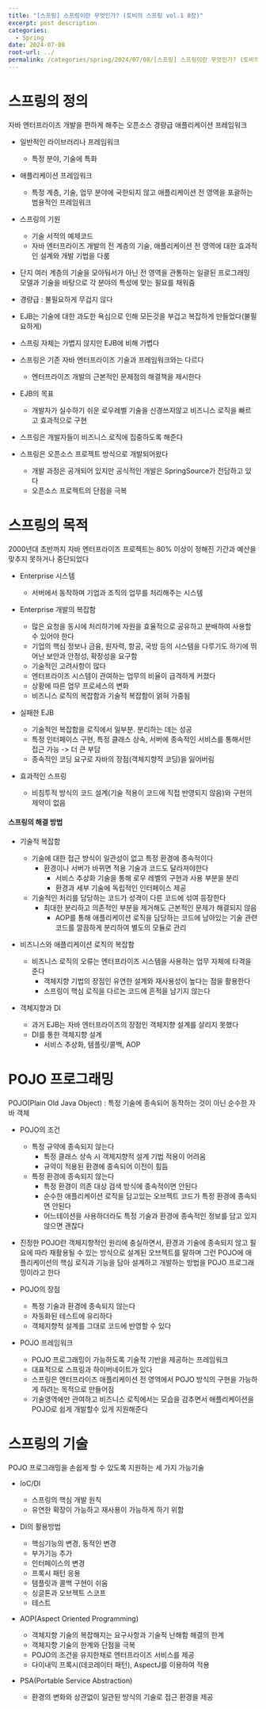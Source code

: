 ```yaml
---
title: "[스프링] 스프링이란 무엇인가? (토비의 스프링 vol.1 8장)"
excerpt: post description
categories:
  - Spring
date: 2024-07-08
root-url: ../
permalink: /categories/spring/2024/07/08/[스프링] 스프링이란 무엇인가? (토비의 스프링 vol.1 8장)
---
```

# 스프링의 정의
자바 엔터프라이즈 개발을 편하게 해주는 오픈소스 경량급 애플리케이션 프레임워크

- 일반적인 라이브러리나 프레임워크
	- 특정 분야, 기술에 특화
- 애플리케이션 프레임워크
	- 특정 계층, 기술, 업무 분야에 국한되지 않고 애플리케이션 전 영역을 포괄하는 범용적인 프레임워크
- 스프링의 기원 
	- 기술 서적의 예제코드
	- 자바 엔터프라이즈 개발의 전 계층의 기술, 애플리케이션 전 영역에 대한 효과적인 설계와 개발 기법을 다룸
- 단지 여러 계층의 기술을 모아둬서가 아닌 전 영역을 관통하는 일괄된 프로그래밍 모델과 기술을 바탕으로 각 분야의 특성에 맞는 필요를 채워줌


- 경량급 : 불필요하게 무겁지 않다
- EJB는 기술에 대한 과도한 욕심으로 인해 모든것을 부겁고 복잡하게 만들었다(불필요하게)
- 스프링 자체는 가볍지 않지만 EJB에 비해 가볍다

- 스프링은 기존 자바 엔터프라이즈 기술과 프레임워크와는 다르다
	- 엔터프라이즈 개발의 근본적인 문제점의 해결책을 제시한다
- EJB의 목표 
	- 개발자가 실수하기 쉬운 로우레벨 기술을 신경쓰지않고 비즈니스 로직을 빠르고 효과적으로 구현
- 스프링은 개발자들이 비즈니스 로직에 집중하도록 해준다


- 스프링은 오픈소스 프로젝트 방식으로 개발되어왔다
	- 개발 과정은 공개되어 있지만 공식적인 개발은 SpringSource가 전담하고 있다
	- 오픈소스 프로젝트의 단점을 극복


# 스프링의 목적
2000년대 초반까지 자바 엔터프라이즈 프로젝트는 80% 이상이 정해진 기간과 예산을 맞추지 못하거나 중단되었다

- Enterprise 시스템
	- 서버에서 동작하며 기업과 조직의 업무를 처리해주는 시스템
- Enterprise 개발의 복잡함
	- 많은 요청을 동시에 처리하기에 자원을 효율적으로 공유하고 분배하여 사용할 수 있어야 한다
	- 기업의 핵심 정보나 금융, 원자력, 항공, 국방 등의 시스템을 다루기도 하기에 뛰어난 보안과 안정성, 확장성을 요구함
	- 기술적인 고려사항이 많다
	- 엔터프라이즈 시스템이 관여하는 업무의 비율이 급격하게 커졌다
	- 상황에 따른 업무 프로세스의 변화
	- 비즈니스 로직의 복잡함과 기술적 복잡함이 얽혀 가중됨

- 실패한 EJB
	- 기술적인 복잡함을 로직에서 일부분. 분리하는 데는 성공
	- 특정 인터페이스 구현, 특정 클래스 상속, 서버에 종속적인 서비스를 통해서만 접근 가능 -> 더 큰 부담
	- 종속적인 코딩 요구로 자바의 장점(객체지향적 코딩)을 잃어버림

- 효과적인 스프링
	- 비침투적 방식의 코드 설계(기술 적용이 코드에 직접 반영되지 않음)와 구현의 제약이 없음

#### 스프링의 해결 방법
- 기술적 복잡함 
	- 기술에 대한 접근 방식이 일관성이 없고 특정 환경에 종속적이다
		- 환경이나 서버가 바뀌면 적용 기술과 코드도 달라져야한다
			- 서비스 추상화 기술을 통해 로우 레벨의 구현과 사용 부분을 분리
			- 환경과 세부 기술에 독립적인 인터페이스 제공
	- 기술적인 처리를 담당하는 코드가 성격이 다른 코드에 섞여 등장한다
		- 최대한 분리하고 의존적인 부분을 제거해도 근본적인 문제가 해결되지 않음
			- AOP를 통해 애플리케이션 로직을 담당하는 코드에 남아있는 기술 관련 코드를 깔끔하게 분리하여 별도의 모듈로 관리

- 비즈니스와 애플리케이션 로직의 복잡함
	- 비즈니스 로직의 오류는 엔터프라이즈 시스템을 사용하는 업무 자체에 타격을 준다
		- 객체지향 기법의 장점인 유연한 설계와 재사용성이 높다는 점을 활용한다
		- 스프링이 핵심 로직을 다르논 코드에 흔적을 남기지 않는다

- 객체지향과 DI
	- 과거 EJB는 자바 엔터프라이즈의 장점인 객체지향 설계를 살리지 못했다
	- DI를 통한 객체지향 설계
		- 서비스 추상화, 템플릿/콜백, AOP



# POJO 프로그래밍
POJO(Plain Old Java Object) : 특정 기술에 종속되어 동작하는 것이 아닌 순수한 자바 객체

- POJO의 조건
	- 특정 규약에 종속되지 않는다
		- 특정 클래스 상속 시 객체지향적 설계 기법 적용이 어려움
		- 규약이 적용된 환경에 종속되어 이전이 힘듬
	- 특정 환경에 종속되지 않는다
		- 특정 환경이 의존 대상 검색 방식에 종속적이면 안된다
		- 순수한 애플리케이션 로직을 담고있는 오브젝트 코드가 특정 환경에 종속되면 안된다
		- 어느테이션을 사용하더라도 특정 기술과 환경에 종속적인 정보를 담고 있지 않으면 괜찮다
- 진정한 POJO란 객체지향적인 원리에 충실하면서, 환경과 기술에 종속되지 않고 필요에 따라 재활용될 수 있는 방식으로 설계된 오브젝트를 말하며 그런 POJO에 애플리케이션의 핵심 로직과 기능을 담아 설계하고 개발하는 방법을 POJO 프로그래밍이라고 한다

- POJO의 장점
	- 특정 기술과 환경에 종속되지 않는다
	- 자동화된 테스트에 유리하다
	- 객체지향적 설계를 그대로 코드에 반영할 수 있다

- POJO 프레임워크
	- POJO 프로그래밍이 가능하도록 기술적 기반을 제공하는 프레임워크
	- 대표적으로 스프링과 하이버네이트가 있다
	- 스프링은 엔터프라이즈 애플리케이션 전 영역에서 POJO 방식의 구현을 가능하게 하려는 목적으로 만들어짐
	- 기술영역에만 관여하고 비즈니스 로직에서는 모습을 감추면서 애플리케이션을 POJO로 쉽게 개발할수 있게 지원해준다



# 스프링의 기술
POJO 프로그래밍을 손쉽게 할 수 있도록 지원하는 세 가지 가능기술

- IoC/DI
	- 스프링의 핵심 개발 원칙
	- 유연한 확장이 가능하고 재사용이 가능하게 하기 위함

- DI의 활용방법
	- 핵심기능의 변경, 동적인 변경
	- 부가기능 추가
	- 인터페이스의 변경
	- 프록시 패턴 응용
	- 템플릿과 콜백 구현이 쉬움
	- 싱글톤과 오브젝트 스코프
	- 테스트

- AOP(Aspect Oriented Programming)
	-   객체지향 기술의 복잡해지는 요구사항과 기술적 난해함 해결의 한계
	- 객체지향 기술의 한계와 단점을 극복
	- POJO의 조건을 유지한채로 엔터프라이즈 서비스를 제공
	- 다이내믹 프록시(데코레이터 패턴), AspectJ를 이용하여 적용

- PSA(Portable Service Abstraction)
	- 환경의 변화와 상관없이 일관된 방식의 기술로 접근 환경을 제공